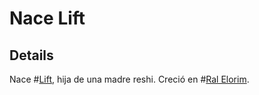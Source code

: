 # Nace Lift


## Details
Nace #[Lift](characters/lift), hija de una madre reshi. Creció en #[Ral Elorim](locations/rall-elorim).
